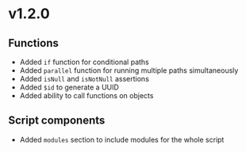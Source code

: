 # v1.2.0

## Functions
* Added `if` function for conditional paths
* Added `parallel` function for running multiple paths simultaneously 
* Added `isNull` and `isNotNull` assertions
* Added `$id` to generate a UUID
* Added ability to call functions on objects

## Script components
* Added `modules` section to include modules for the whole script
